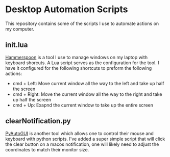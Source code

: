 # Desktop Automation Scripts

This repository contains some of the scripts I use to automate actions on my computer.

## init.lua

[Hammerspoon](https://www.hammerspoon.org/) is a tool I use to manage windows on my laptop with keyboard shorcuts. A Lua script serves as the configuration for the tool. I have it configured for the following shortcuts to preform the following actions:

- cmd + Left: Move current window all the way to the left and take up half the screen
- cmd + Right: Move the current window all the way to the right and take up half the screen
- cmd + Up: Exapnd the current window to take up the entire screen

## clearNotification.py

[PyAutoGUI](https://github.com/asweigart/pyautogui) is another tool which allows one to control their mouse and keyboard with python scripts. I've added a super simple script that will click the clear button on a macos notification, one will likely need to adjust the coordinates to match their monitor size.

